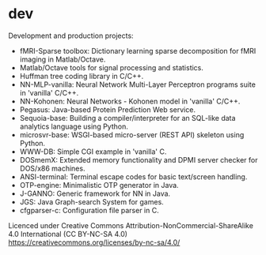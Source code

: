 # dev
Development and production projects:
<ul>
  <li>fMRI-Sparse toolbox: Dictionary learning sparse decomposition for fMRI imaging in Matlab/Octave.</li>
  <li>Matlab/Octave tools for signal processing and statistics.</li>
  <li>Huffman tree coding library in C/C++.</li>  
  <li>NN-MLP-vanilla: Neural Network Multi-Layer Perceptron programs suite in 'vanilla' C/C++.</li>
  <li>NN-Kohonen: Neural Networks - Kohonen model in 'vanilla' C/C++.</li>
  <li>Pegasus: Java-based Protein Prediction Web service.</li>
  <li>Sequoia-base: Building a compiler/interpreter for an SQL-like data analytics language using Python.</li>
  <li>microsvr-base: WSGI-based micro-server (REST API) skeleton using Python.</li>
  <li>WWW-DB: Simple CGI example in 'vanilla' C.</li>
  <li>DOSmemX: Extended memory functionality and DPMI server checker for DOS/x86 machines.</li>
  <li>ANSI-terminal: Terminal escape codes for basic text/screen handling.</li>
  <li>OTP-engine: Minimalistic OTP generator in Java.</li>
  <li>J-GANNO: Generic framework for NN in Java.</li>
  <li>JGS: Java Graph-search System for games.</li>
  <li>cfgparser-c: Configuration file parser in C.</li>
</ul>
 
Licenced under Creative Commons Attribution-NonCommercial-ShareAlike 4.0 International (CC BY-NC-SA 4.0)<br/>
https://creativecommons.org/licenses/by-nc-sa/4.0/

